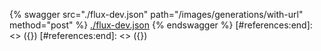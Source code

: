 [#references:start]: <> ({ "template": "openapi" })
[#references:start]: <> ({ "template": "openapi" })
{% swagger src="./flux-dev.json" path="/images/generations/with-url" method="post" %}
[./flux-dev.json](./flux-dev.json)
{% endswagger %}
[#references:end]: <> ({})
[#references:end]: <> ({})